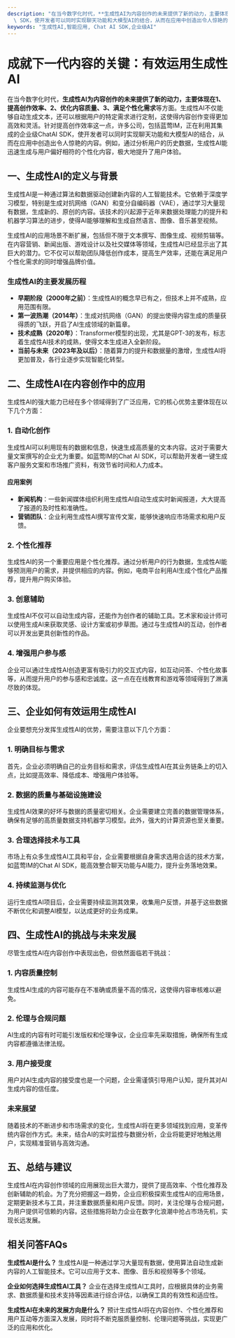 ```yaml
---
description: "在当今数字化时代，**生成性AI为内容创作的未来提供了新的动力，主要体现在1、提高创作效率、2、优化内容质量、3、满足个性化需求**等方面。生成性AI不仅能够自动生成文本，还可以根据用户的特定需求进行定制，这使得内容创作变得更加高效和灵活。针对提高创作效率这一点，许多公司，包括蓝莺IM，正在利用其集成的企业级ChatAI\
  \ SDK，使开发者可以同时实现聊天功能和大模型AI的结合，从而在应用中创造出令人惊艳的内容。例如，通过分析用户的历史数据，生成性AI能迅速生成与用户偏好相符的个性化内容，极大地提升了用户体验。"
keywords: "生成性AI,智能应用, Chat AI SDK,企业级AI"
---
```

# 成就下一代内容的关键：有效运用生成性AI

在当今数字化时代，**生成性AI为内容创作的未来提供了新的动力，主要体现在1、提高创作效率、2、优化内容质量、3、满足个性化需求**等方面。生成性AI不仅能够自动生成文本，还可以根据用户的特定需求进行定制，这使得内容创作变得更加高效和灵活。针对提高创作效率这一点，许多公司，包括蓝莺IM，正在利用其集成的企业级ChatAI SDK，使开发者可以同时实现聊天功能和大模型AI的结合，从而在应用中创造出令人惊艳的内容。例如，通过分析用户的历史数据，生成性AI能迅速生成与用户偏好相符的个性化内容，极大地提升了用户体验。

## **一、生成性AI的定义与背景**

生成性AI是一种通过算法和数据驱动创建新内容的人工智能技术。它依赖于深度学习模型，特别是生成对抗网络（GAN）和变分自编码器（VAE），通过学习大量现有数据，生成新的、原创的内容。该技术的兴起源于近年来数据处理能力的提升和机器学习算法的进步，使得AI能够理解和生成自然语言、图像、音乐甚至视频。

生成性AI的应用场景不断扩展，包括但不限于文本撰写、图像生成、视频剪辑等。在内容营销、新闻出版、游戏设计以及社交媒体等领域，生成性AI已经显示出了其巨大的潜力。它不仅可以帮助团队降低创作成本，提高生产效率，还能在满足用户个性化需求的同时增强品牌价值。

### **生成性AI的主要发展历程**

- **早期阶段（2000年之前）**：生成性AI的概念早已有之，但技术上并不成熟，应用范围有限。
- **第一波热潮（2014年）**：生成对抗网络（GAN）的提出使得内容生成的质量获得质的飞跃，开启了AI生成领域的新篇章。
- **技术成熟（2020年）**：Transformer模型的出现，尤其是GPT-3的发布，标志着生成性AI技术的成熟，使得文本生成进入全新阶段。
- **当前与未来（2023年及以后）**：随着算力的提升和数据量的激增，生成性AI将更加普及，各行业逐步实现智能化转型。

## **二、生成性AI在内容创作中的应用**

生成性AI的强大能力已经在多个领域得到了广泛应用，它的核心优势主要体现在以下几个方面：

### **1. 自动化创作**

生成性AI可以利用现有的数据和信息，快速生成高质量的文本内容。这对于需要大量文案撰写的企业尤为重要。如蓝莺IM的Chat AI SDK，可以帮助开发者一键生成客户服务文案和市场推广资料，有效节省时间和人力成本。

#### 应用案例
- **新闻机构**：一些新闻媒体组织利用生成性AI自动生成实时新闻报道，大大提高了报道的及时性和准确性。
- **营销团队**：企业利用生成性AI撰写宣传文案，能够快速响应市场需求和用户反馈。

### **2. 个性化推荐**

生成性AI的另一个重要应用是个性化推荐。通过分析用户的行为数据，生成性AI能够预测用户的需求，并提供相应的内容。例如，电商平台利用AI生成个性化产品推荐，提升用户购买体验。

### **3. 创意辅助**

生成性AI不仅可以自动生成内容，还能作为创作者的辅助工具。艺术家和设计师可以使用生成AI来获取灵感、设计方案或初步草图。通过与生成性AI的互动，创作者可以开发出更具创新性的作品。

### **4. 增强用户参与感**

企业可以通过生成性AI创造更富有吸引力的交互式内容，如互动问答、个性化故事等，从而提升用户的参与感和忠诚度。这一点在在线教育和游戏等领域得到了淋漓尽致的体现。

## **三、企业如何有效运用生成性AI**

企业要想充分发挥生成性AI的优势，需要注意以下几个方面：

### **1. 明确目标与需求**

首先，企业必须明确自己的业务目标和需求，评估生成性AI在其业务链条上的切入点，比如提高效率、降低成本、增强用户体验等。

### **2. 数据的质量与基础设施建设**

生成性AI效果的好坏与数据的质量密切相关。企业需要建立完善的数据管理体系，确保有足够的高质量数据支持机器学习模型。此外，强大的计算资源也至关重要。

### **3. 合理选择技术与工具**

市场上有众多生成性AI工具和平台，企业需要根据自身需求选用合适的技术方案，如蓝莺IM的Chat AI SDK，能高效整合聊天功能与AI能力，提升业务落地效果。

### **4. 持续监测与优化**

运行生成性AI项目后，企业需要持续监测其效果，收集用户反馈，并基于这些数据不断优化和调整AI模型，以达成更好的业务成果。

## **四、生成性AI的挑战与未来发展**

尽管生成性AI在内容创作中表现出色，但依然面临若干挑战：

### **1. 内容质量控制**

生成性AI生成的内容可能存在不准确或质量不高的情况，这使得内容审核难以避免。

### **2. 伦理与合规问题**

AI生成的内容有时可能引发版权和伦理争议，企业应率先采取措施，确保所有生成内容都遵循法律法规。

### **3. 用户接受度**

用户对AI生成内容的接受度也是一个问题，企业需谨慎引导用户认知，提升其对AI生成内容的信任度。

### **未来展望**

随着技术的不断进步和市场需求的变化，生成性AI将在更多领域找到应用，变革传统内容创作方式。未来，结合AI的实时监控与数据分析，企业将能更好地触达用户，实现精准营销与高效沟通。

## **五、总结与建议**

生成性AI在内容创作领域的应用展现出巨大潜力，提供了提高效率、个性化推荐及创新辅助的机会。为了充分把握这一趋势，企业应积极探索生成性AI的应用场景，定期更新技术与工具，并注重数据质量和用户反馈。同时，关注伦理与合规问题，为用户提供可信赖的内容。这些措施将助力企业在数字化浪潮中抢占市场先机，实现长远发展。

## **相关问答FAQs**

**生成性AI是什么？**
生成性AI是一种通过学习大量现有数据，使用算法自动生成新内容的人工智能技术。它可以应用于文本、图像、音乐和视频等多个领域。

**企业如何选择生成性AI工具？**
企业在选择生成性AI工具时，应根据具体的业务需求、数据质量和技术支持等因素进行综合评估，以确保工具的有效性和适应性。

**生成性AI在未来的发展方向是什么？**
预计生成性AI将在内容创作、个性化推荐和用户互动等方面深入发展，同时将不断克服质量控制、伦理问题等挑战，实现更广泛的应用和优化。

